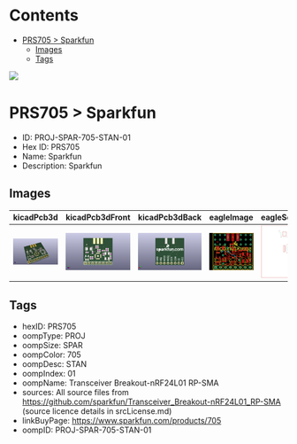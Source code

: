 



Contents
========

* [PRS705 > Sparkfun](#prs705--sparkfun)
	* [Images](#images)
	* [Tags](#tags)
  
![][im]
# PRS705 > Sparkfun

- ID: PROJ-SPAR-705-STAN-01
- Hex ID: PRS705
- Name: Sparkfun
- Description: Sparkfun

## Images
  
  

|kicadPcb3d|kicadPcb3dFront|kicadPcb3dBack|eagleImage|eagleSchemImage|
| :---: | :---: | :---: | :---: | :---: |
|[![kicadPcb3d](kicadPcb3d_140.png)](kicadPcb3d.png)|[![kicadPcb3dFront](kicadPcb3dFront_140.png)](kicadPcb3dFront.png)|[![kicadPcb3dBack](kicadPcb3dBack_140.png)](kicadPcb3dBack.png)|[![eagleImage](eagleImage_140.png)](eagleImage.png)|[![eagleSchemImage](eagleSchemImage_140.png)](eagleSchemImage.png)|

## Tags

- hexID: PRS705
- oompType: PROJ
- oompSize: SPAR
- oompColor: 705
- oompDesc: STAN
- oompIndex: 01
- oompName: Transceiver Breakout-nRF24L01 RP-SMA
- sources: All source files from https://github.com/sparkfun/Transceiver_Breakout-nRF24L01_RP-SMA (source licence details in srcLicense.md)
- linkBuyPage: https://www.sparkfun.com/products/705
- oompID: PROJ-SPAR-705-STAN-01



[im]: kicadPcb3d_450.png
